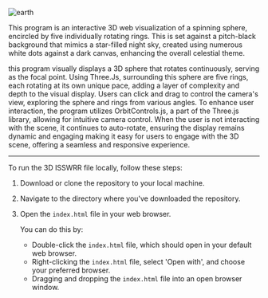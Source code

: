 ![earth](https://github.com/AltUser44/3dSphere/assets/138399028/4c78ae47-ea4b-4f0f-9827-581928041284)


This program is an interactive 3D web visualization of a spinning sphere, encircled by five 
individually rotating rings. This is set against a pitch-black background that mimics 
a star-filled night sky, created using numerous white dots against a dark canvas, 
enhancing the overall celestial theme.

this program visually displays a 3D sphere that rotates continuously, serving as the focal point. 
Using Three.Js, surrounding this sphere are five rings, each rotating at its own unique pace, adding a layer of complexity and depth to the visual display. 
Users can click and drag to control the camera's view, exploring the sphere and rings from various angles. 
To enhance user interaction, the program utilizes OrbitControls.js, a part of the Three.js library, allowing for intuitive camera control. 
When the user is not interacting with the scene, it continues to auto-rotate, ensuring the display remains dynamic and engaging
making it easy for users to engage with the 3D scene, offering a seamless and responsive experience.



---------------------------------------------
To run the 3D ISSWRR file locally, follow these steps:

1. Download or clone the repository to your local machine.
2. Navigate to the directory where you've downloaded the repository.
3. Open the `index.html` file in your web browser.

   You can do this by:
   - Double-click the `index.html` file, which should open in your default web browser.
   - Right-clicking the `index.html` file, select 'Open with', and choose your preferred browser.
   - Dragging and dropping the `index.html` file into an open browser window.

